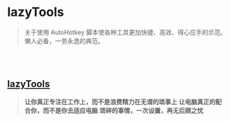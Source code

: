 # **lazyTools**
> 关于使用 AutoHotkey 脚本使各种工具更加快捷、高效、得心应手的示范。懒人必备，一劳永逸的典范。

<br>
<br>

## [lazyTools](https://lazyTools.GitHub.io)

> **让你真正专注在工作上，而不是浪费精力在无谓的琐事上**
> **让电脑真正的配合你，而不是你去适应电脑**
> **琐碎的事情，一次设置，再无后顾之忧**
<br>
<br>
